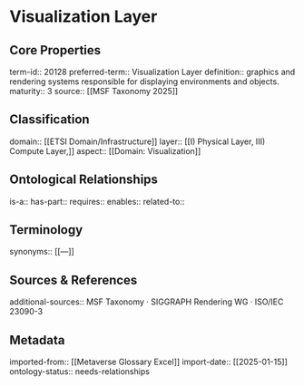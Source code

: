 # Visualization Layer

## Core Properties
term-id:: 20128
preferred-term:: Visualization Layer
definition:: graphics and rendering systems responsible for displaying environments and objects.
maturity:: 3
source:: [[MSF Taxonomy 2025]]

## Classification
domain:: [[ETSI Domain/Infrastructure]]
layer:: [[I) Physical Layer, III) Compute Layer,]]
aspect:: [[Domain: Visualization]]

## Ontological Relationships
is-a:: 
has-part:: 
requires:: 
enables:: 
related-to:: 

## Terminology
synonyms:: [[—]]

## Sources & References
additional-sources:: MSF Taxonomy · SIGGRAPH Rendering WG · ISO/IEC 23090-3

## Metadata
imported-from:: [[Metaverse Glossary Excel]]
import-date:: [[2025-01-15]]
ontology-status:: needs-relationships